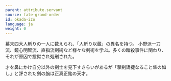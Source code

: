```yaml
---
parent: attribute.servant
source: fate-grand-order
id: okada-izo
language: ja
weight: 0
---
```


幕末四大人斬りの一人に数えられ、「人斬り以蔵」の異名を持つ。
小野派一刀流、鏡心明智流、直指流剣術など様々な剣術を学ぶ。多くの暗殺事件に関わり、それが原因で投獄され処刑された。

才を鼻にかけ自分以外の剣士を見下すきらいがあるが「撃剣矯捷なること隼の如し」と評された剣の腕は正真正銘の天才。
